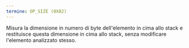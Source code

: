 ```yaml
---
termine: OP_SIZE (0X82)
---
```


Misura la dimensione in numero di byte dell'elemento in cima allo stack e restituisce questa dimensione in cima allo stack, senza modificare l'elemento analizzato stesso.